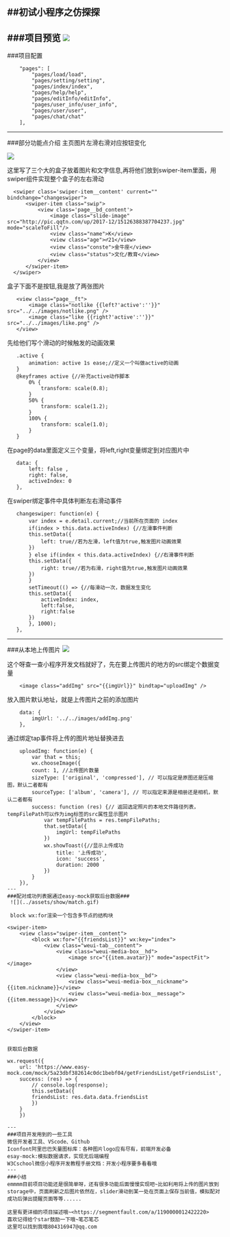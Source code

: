 ##初试小程序之仿探探
---
###项目预览
![](../assets/show/tantan.gif)
---
###项目配置
```
    "pages": [
        "pages/load/load",
        "pages/setting/setting",
        "pages/index/index",
        "pages/help/help",
        "pages/editInfo/editInfo",
        "pages/user_info/user_info",
        "pages/user/user",
        "pages/chat/chat"
    ],
  ```
  ---
  ###部分功能点介绍
  主页图片左滑右滑对应按钮变化

  ![](../assets/show/huadong.gif)

  这里写了三个大的盒子放着图片和文字信息,再将他们放到swiper-item里面，用swiper组件实现整个盒子的左右滑动

  ```
    <swiper class='swiper-item__content' current="" bindchange="changeswiper">
        <swiper-item class="swip">
            <view class='page__bd_content'> 
                <image class="slide-image" src="http://pic.qqtn.com/up/2017-12/15126388387704237.jpg" mode="scaleToFill"/> 
                <view class="name">K</view>
                <view class="age">♂21</view>
                <view class="conste">金牛座</view>
                <view class="status">文化/教育</view> 
            </view>
        </swiper-item>
    </swiper>
  ```

 盒子下面不是按钮,我是放了两张图片

 ```
    <view class="page__ft">
        <image class="notlike {{left?'active':''}}" src="../../images/notlike.png" />
        <image class="like {{right?'active':''}}" src="../../images/like.png" />
    </view>
 ```

 先给他们写个滑动的时候触发的动画效果

 ```
    .active {
        animation: active 1s ease;//定义一个叫做active的动画
    }
    @keyframes active {//补充active动作脚本
        0% {
            transform: scale(0.8);
        }
        50% {
            transform: scale(1.2);
        }
        100% {
            transform: scale(1.0);
        }
    }
 ```

 在page的data里面定义三个变量，将left,right变量绑定到对应图片中

 ```
    data: {
        left: false ,
        right: false,
        activeIndex: 0
    },
 ```

 在swiper绑定事件中具体判断左右滑动事件

 ```
    changeswiper: function(e) {
        var index = e.detail.current;//当前所在页面的 index
        if(index > this.data.activeIndex) {//左滑事件判断
        this.setData({
            left: true//若为左滑，left值为true,触发图片动画效果
        })
        } else if(index < this.data.activeIndex) {//右滑事件判断
        this.setData({
            right: true//若为右滑，right值为true,触发图片动画效果
        })
        }
        setTimeout(() => {//每滑动一次，数据发生变化
        this.setData({
            activeIndex: index,
            left:false,
            right:false
        })
        }, 1000);
    },
 ```
 ---
 ###从本地上传图片
 ![](../assets/show/uploadImage.gif)

 这个呀查一查小程序开发文档就好了，先在要上传图片的地方的src绑定个数据变量

```
    <image class="addImg" src="{{imgUrl}}" bindtap="uploadImg" />
```

放入图片默认地址，就是上传图片之前的添加图片

```
    data: {
        imgUrl: '../../images/addImg.png'
    },
```

通过绑定tap事件将上传的图片地址替换进去

```
    uploadImg: function(e) {
        var that = this;
        wx.chooseImage({
        count: 1, //上传图片数量
        sizeType: ['original', 'compressed'], // 可以指定是原图还是压缩图，默认二者都有
        sourceType: ['album', 'camera'], // 可以指定来源是相册还是相机，默认二者都有
        success: function (res) {// 返回选定照片的本地文件路径列表，tempFilePath可以作为img标签的src属性显示图片
            var tempFilePaths = res.tempFilePaths;
            that.setData({
                imgUrl: tempFilePaths
            })
            wx.showToast({//显示上传成功
                title: '上传成功',
                icon: 'success',
                duration: 2000
            })
        }
    }),
---
###配对成功列表据通过easy-mock获取后台数据###
 ![](../assets/show/match.gif)

 block wx:for渲染一个包含多节点的结构块

 ```
    <swiper-item>
        <view class="swiper-item__content">
            <block wx:for="{{friendsList}}" wx:key="index">
                <view class="weui-tab__content">
                    <view class="weui-media-box__hd">
                        <image src="{{item.avatar}}" mode="aspectFit"></image>
                    </view> 
                    <view class="weui-media-box__bd">
                        <view class="weui-media-box__nickname">{{item.nickname}}</view>
                        <view class="weui-media-box__message">{{item.message}}</view>
                    </view>
                </view>
            </block>
        </view>
    </swiper-item>
 ```

 获取后台数据

 ```
    wx.request({
        url: 'https://www.easy-mock.com/mock/5a23dbf382614c0dc1bebf04/getFriendsList/getFriendsList',
        success: (res) => {
            // console.log(response);
            this.setData({
            friendsList: res.data.data.friendsList
            })
        }
        })
 ```
---
 ###项目开发用到的一些工具
 微信开发者工具、VScode、Github  
Iconfont阿里巴巴矢量图标库：各种图片logo应有尽有，前端开发必备  
esay-mock:模拟数据请求，实现无后端编程  
W3Cschool微信小程序开发教程手册文档：开发小程序要多看看哦  
---
###小结
emmmm目前项目功能还是很简单呀，还有很多功能后面慢慢实现吧~比如利用将上传的图片放到storage中，页面刷新之后图片依然在，slider滑动到某一处在页面上保存当前值，模拟配对成功后弹出提醒页面等等......

这里有更详细的项目描述哦~<https://segmentfault.com/a/1190000012422220>  
喜欢记得给个star鼓励一下哦~笔芯笔芯  
这里可以找到我哦804316947@qq.com










  
